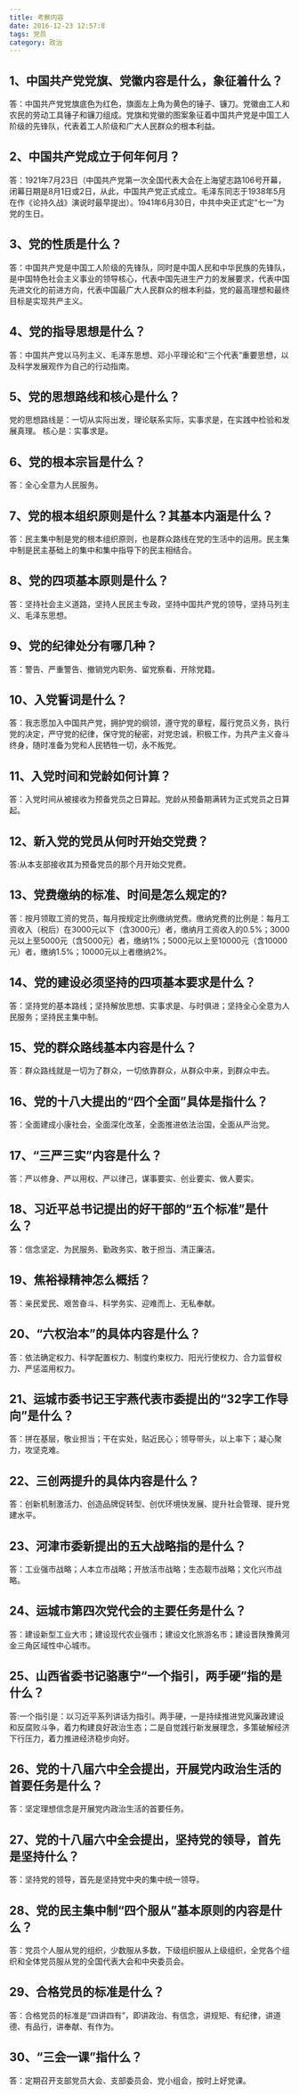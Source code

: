 ```yaml
---
title: 考察内容
date: 2016-12-23 12:57:8
tags: 党员
category: 政治
---
```


## 1、中国共产党党旗、党徽内容是什么，象征着什么？
答：中国共产党党旗底色为红色，旗面左上角为黄色的锤子、镰刀。党徽由工人和农民的劳动工具锤子和镰刀组成。党旗和党徽的图案象征着中国共产党是中国工人阶级的先锋队，代表着工人阶级和广大人民群众的根本利益。
## 2、中国共产党成立于何年何月？
答：1921年7月23日（中国共产党第一次全国代表大会在上海望志路106号开幕，闭幕日期是8月1日或2日，从此，中国共产党正式成立。毛泽东同志于1938年5月在作《论持久战》演说时最早提出）。1941年6月30日，中共中央正式定“七一”为党的生日。
## 3、党的性质是什么？
答：中国共产党是中国工人阶级的先锋队，同时是中国人民和中华民族的先锋队，是中国特色社会主义事业的领导核心，代表中国先进生产力的发展要求，代表中国先进文化的前进方向，代表中国最广大人民群众的根本利益，党的最高理想和最终目标是实现共产主义。
##  4、党的指导思想是什么？
答：中国共产党以马列主义、毛泽东思想、邓小平理论和“三个代表”重要思想，以及科学发展观作为自己的行动指南。
## 5、党的思想路线和核心是什么？
党的思想路线是：一切从实际出发，理论联系实际，实事求是，在实践中检验和发展真理。
核心是：实事求是。
## 6、党的根本宗旨是什么？
答：全心全意为人民服务。
## 7、党的根本组织原则是什么？其基本内涵是什么？
答：民主集中制是党的根本组织原则，也是群众路线在党的生活中的运用。民主集中制是民主基础上的集中和集中指导下的民主相结合。
## 8、党的四项基本原则是什么？
答：坚持社会主义道路，坚持人民民主专政，坚持中国共产党的领导，坚持马列主义、毛泽东思想。
## 9、党的纪律处分有哪几种？
答：警告、严重警告、撤销党内职务、留党察看、开除党籍。
## 10、入党誓词是什么？
答：我志愿加入中国共产党，拥护党的纲领，遵守党的章程，履行党员义务，执行党的决定，严守党的纪律，保守党的秘密，对党忠诚，积极工作，为共产主义奋斗终身，随时准备为党和人民牺牲一切，永不叛党。
## 11、入党时间和党龄如何计算？
答：入党时间从被接收为预备党员之日算起。党龄从预备期满转为正式党员之日算起。
## 12、新入党的党员从何时开始交党费？
答:从本支部接收其为预备党员的那个月开始交党费。
## 13、党费缴纳的标准、时间是怎么规定的?
答：按月领取工资的党员，每月按规定比例缴纳党费。缴纳党费的比例是：每月工资收入（税后）在3000元以下（含3000元）者，缴纳月工资收入的0.5%；3000元以上至5000元（含5000元）者，缴纳1%；5000元以上至10000元（含10000元）者，缴纳1.5%；10000元以上者缴纳2%。
## 14、党的建设必须坚持的四项基本要求是什么？
答：坚持党的基本路线；坚持解放思想、实事求是、与时俱进；坚持全心全意为人民服务；坚持民主集中制。
## 15、党的群众路线基本内容是什么？
答：群众路线就是一切为了群众，一切依靠群众，从群众中来，到群众中去。
## 16、党的十八大提出的“四个全面”具体是指什么？
答：全面建成小康社会，全面深化改革，全面推进依法治国，全面从严治党。 
## 17、“三严三实”内容是什么？
答：严以修身、严以用权、严以律己，谋事要实、创业要实、做人要实。
## 18、习近平总书记提出的好干部的“五个标准”是什么？
答：信念坚定、为民服务、勤政务实、敢于担当、清正廉洁。
## 19、焦裕禄精神怎么概括？
答：亲民爱民、艰苦奋斗、科学务实、迎难而上、无私奉献。
## 20、“六权治本”的具体内容是什么？
答：依法确定权力、科学配置权力、制度约束权力、阳光行使权力、合力监督权力、严惩滥用权力。
## 21、运城市委书记王宇燕代表市委提出的“32字工作导向”是什么？
答：拼在基层，敬业担当；干在实处，贴近民心；领导带头，以上率下；凝心聚力，攻坚克难。
## 22、三创两提升的具体内容是什么？
答：创新机制激活力、创造品牌促转型、创优环境快发展、提升社会管理、提升党建水平。
## 23、河津市委新提出的五大战略指的是什么？
答：工业强市战略；人本立市战略；开放活市战略；生态靓市战略；文化兴市战略。
## 24、运城市第四次党代会的主要任务是什么？
答：建设新型工业大市；建设现代农业强市；建设文化旅游名市；建设晋陕豫黄河金三角区域性中心城市。
## 25、山西省委书记骆惠宁“一个指引，两手硬”指的是什么？
答:一个指引是：以习近平系列讲话为指引。两手硬，一是持续推进党风廉政建设和反腐败斗争，着力构建良好政治生态；二是自觉践行新发展理念，多策破解经济下行压力，着力推进经济稳步向好。
## 26、党的十八届六中全会提出，开展党内政治生活的首要任务是什么？
答：坚定理想信念是开展党内政治生活的首要任务。
## 27、党的十八届六中全会提出，坚持党的领导，首先是坚持什么？
答：坚持党的领导，首先是坚持党中央的集中统一领导。
## 28、党的民主集中制“四个服从”基本原则的内容是什么？ 
答：党员个人服从党的组织，少数服从多数，下级组织服从上级组织，全党各个组织和全体党员服从党的全国代表大会和中央委员会。
## 29、合格党员的标准是什么？
答：合格党员的标准是“四讲四有”，即讲政治、有信念，讲规矩、有纪律，讲道德、有品行，讲奉献、有作为。
## 30、“三会一课”指什么？
答：定期召开支部党员大会、支部委员会、党小组会，按时上好党课。
